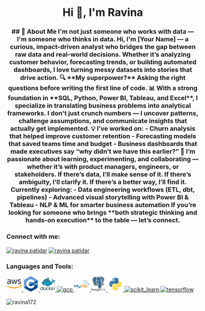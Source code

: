 <h1 align="center">Hi 👋, I'm Ravina</h1>
<h3 align="center">## 🧭 About Me I'm not just someone who works with data — I'm someone who thinks in data. Hi, I'm [Your Name] — a curious, impact-driven analyst who bridges the gap between raw data and real-world decisions. Whether it’s analyzing customer behavior, forecasting trends, or building automated dashboards, I love turning messy datasets into stories that drive action. 🔍 **My superpower?** Asking the right questions before writing the first line of code. 📊 With a strong foundation in **SQL, Python, Power BI, Tableau, and Excel**, I specialize in translating business problems into analytical frameworks. I don't just crunch numbers — I uncover patterns, challenge assumptions, and communicate insights that actually get implemented. 💡 I’ve worked on: - Churn analysis that helped improve customer retention - Forecasting models that saved teams time and budget - Business dashboards that made executives say “why didn’t we have this earlier?” 🚀 I’m passionate about learning, experimenting, and collaborating — whether it’s with product managers, engineers, or stakeholders. If there’s data, I’ll make sense of it. If there’s ambiguity, I’ll clarify it. If there’s a better way, I’ll find it. Currently exploring: - Data engineering workflows (ETL, dbt, pipelines) - Advanced visual storytelling with Power BI & Tableau - NLP & ML for smarter business automation If you’re looking for someone who brings **both strategic thinking and hands-on execution** to the table — let’s connect.</h3>

<h3 align="left">Connect with me:</h3>
<p align="left">
<a href="https://linkedin.com/in/ravina patidar" target="blank"><img align="center" src="https://raw.githubusercontent.com/rahuldkjain/github-profile-readme-generator/master/src/images/icons/Social/linked-in-alt.svg" alt="ravina patidar" height="30" width="40" /></a>
<a href="https://kaggle.com/ravina patidar" target="blank"><img align="center" src="https://raw.githubusercontent.com/rahuldkjain/github-profile-readme-generator/master/src/images/icons/Social/kaggle.svg" alt="ravina patidar" height="30" width="40" /></a>
</p>

<h3 align="left">Languages and Tools:</h3>
<p align="left"> <a href="https://aws.amazon.com" target="_blank" rel="noreferrer"> <img src="https://raw.githubusercontent.com/devicons/devicon/master/icons/amazonwebservices/amazonwebservices-original-wordmark.svg" alt="aws" width="40" height="40"/> </a> <a href="https://www.w3schools.com/cpp/" target="_blank" rel="noreferrer"> <img src="https://raw.githubusercontent.com/devicons/devicon/master/icons/cplusplus/cplusplus-original.svg" alt="cplusplus" width="40" height="40"/> </a> <a href="https://www.docker.com/" target="_blank" rel="noreferrer"> <img src="https://raw.githubusercontent.com/devicons/devicon/master/icons/docker/docker-original-wordmark.svg" alt="docker" width="40" height="40"/> </a> <a href="https://cloud.google.com" target="_blank" rel="noreferrer"> <img src="https://www.vectorlogo.zone/logos/google_cloud/google_cloud-icon.svg" alt="gcp" width="40" height="40"/> </a> <a href="https://www.mysql.com/" target="_blank" rel="noreferrer"> <img src="https://raw.githubusercontent.com/devicons/devicon/master/icons/mysql/mysql-original-wordmark.svg" alt="mysql" width="40" height="40"/> </a> <a href="https://www.postgresql.org" target="_blank" rel="noreferrer"> <img src="https://raw.githubusercontent.com/devicons/devicon/master/icons/postgresql/postgresql-original-wordmark.svg" alt="postgresql" width="40" height="40"/> </a> <a href="https://www.python.org" target="_blank" rel="noreferrer"> <img src="https://raw.githubusercontent.com/devicons/devicon/master/icons/python/python-original.svg" alt="python" width="40" height="40"/> </a> <a href="https://scikit-learn.org/" target="_blank" rel="noreferrer"> <img src="https://upload.wikimedia.org/wikipedia/commons/0/05/Scikit_learn_logo_small.svg" alt="scikit_learn" width="40" height="40"/> </a> <a href="https://www.tensorflow.org" target="_blank" rel="noreferrer"> <img src="https://www.vectorlogo.zone/logos/tensorflow/tensorflow-icon.svg" alt="tensorflow" width="40" height="40"/> </a> </p>

<p><img align="center" src="https://github-readme-stats.vercel.app/api/top-langs?username=ravina172&show_icons=true&locale=en&layout=compact" alt="ravina172" /></p>
